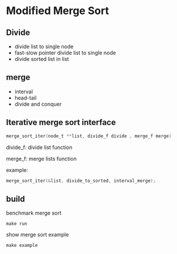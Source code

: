 # Modified Merge Sort

## Divide 
* divide list to single node 
* fast-slow pointer divide list to single node 
* divide sorted list in list

## merge
* interval
* head-tail
* divide and conquer

## Iterative merge sort interface

```c
merge_sort_iter(node_t **list, divide_f divide , merge_f merge)
```

divide_f: divide list function

merge_f: merge lists function

example:
```c
merge_sort_iter(&list, divide_to_sorted, interval_merge);
```

## build

benchmark merge sort
```
make run
```
show merge sort example
```
make example
```

